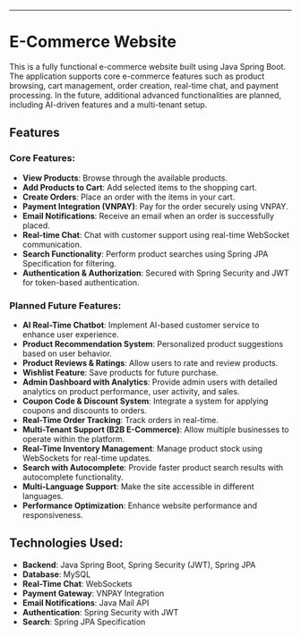 
---

# E-Commerce Website

This is a fully functional e-commerce website built using Java Spring Boot. The application supports core e-commerce features such as product browsing, cart management, order creation, real-time chat, and payment processing. In the future, additional advanced functionalities are planned, including AI-driven features and a multi-tenant setup.

## Features

### Core Features:
- **View Products**: Browse through the available products.
- **Add Products to Cart**: Add selected items to the shopping cart.
- **Create Orders**: Place an order with the items in your cart.
- **Payment Integration (VNPAY)**: Pay for the order securely using VNPAY.
- **Email Notifications**: Receive an email when an order is successfully placed.
- **Real-time Chat**: Chat with customer support using real-time WebSocket communication.
- **Search Functionality**: Perform product searches using Spring JPA Specification for filtering.
- **Authentication & Authorization**: Secured with Spring Security and JWT for token-based authentication.

### Planned Future Features:
- **AI Real-Time Chatbot**: Implement AI-based customer service to enhance user experience.
- **Product Recommendation System**: Personalized product suggestions based on user behavior.
- **Product Reviews & Ratings**: Allow users to rate and review products.
- **Wishlist Feature**: Save products for future purchase.
- **Admin Dashboard with Analytics**: Provide admin users with detailed analytics on product performance, user activity, and sales.
- **Coupon Code & Discount System**: Integrate a system for applying coupons and discounts to orders.
- **Real-Time Order Tracking**: Track orders in real-time.
- **Multi-Tenant Support (B2B E-Commerce)**: Allow multiple businesses to operate within the platform.
- **Real-Time Inventory Management**: Manage product stock using WebSockets for real-time updates.
- **Search with Autocomplete**: Provide faster product search results with autocomplete functionality.
- **Multi-Language Support**: Make the site accessible in different languages.
- **Performance Optimization**: Enhance website performance and responsiveness.

## Technologies Used:
- **Backend**: Java Spring Boot, Spring Security (JWT), Spring JPA
- **Database**: MySQL
- **Real-Time Chat**: WebSockets
- **Payment Gateway**: VNPAY Integration
- **Email Notifications**: Java Mail API
- **Authentication**: Spring Security with JWT
- **Search**: Spring JPA Specification

